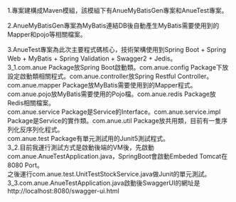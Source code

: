 1.專案建構成Maven模組，該模組下有AnueMyBatisGen專案和AnueTest專案。 <br/>

2.AnueMyBatisGen專案為MyBatis連結DB後自動產生MyBatis需要使用到的Mapper和pojo等相關檔案。 <br/>

3.AnueTest專案為此次主要程式碼核心，技術架構使用到Spring Boot + Spring Web + MyBatis + Spring Validation + Swagger2 + Jedis。 <br/>
3_1.com.anue Package放Spring Boot啟動類。com.anue.config Package下放設定啟動類相關程式。com.anue.controller放Spring Restful Controller。<br/>
    com.anue.mapper Package放MyBatis需要使用到的Mapper程式。com.anue.pojo放MyBatis需要使用的Pojo檔。com.anue.redis Package放Redis相關檔案。 <br/>
    com.anue.service Package是Service的Interface。com.anue.service.impl Package是Service的實作類。com.anue.util Package放共用類，目前有一隻序列化反序列化程式。<br/>
    com.anue.test Package有單元測試用的Junit5測試程式。 <br/>
3_2.目前我運行測試方式是啟動後端的VM後，先啟動com.anue.AnueTestApplication.java，SpringBoot會啟動Embeded Tomcat在8080 Port。<br/>
    之後運行com.anue.test.UnitTestStockService.java做Junit的單元測試。 <br/>
3_3.com.anue.AnueTestApplication.java啟動後SwaggerUI的網址是http://localhost:8080/swagger-ui.html

